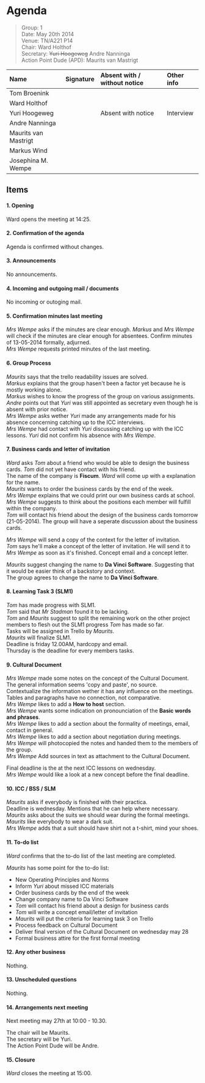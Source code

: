 # Agenda

> Group: 1  
> Date: May 20th 2014  
> Venue: TN/A221 P14  
> Chair: Ward Holthof  
> Secretary: ~~Yuri Hoogeweg~~ Andre Nanninga  
> Action Point Dude (APD): Maurits van Mastrigt  

| Name                        | Signature   | Absent with / without notice | Other info  |
| :-------------------------- | :---------- | :--------------------------- | :---------- |
| Tom Broenink                |             |                              |             |
| Ward Holthof                |             |                              |             |
| Yuri Hoogeweg               |             | Absent with notice           | Interview   |
| Andre Nanninga              |             |                              |             |
| Maurits van Mastrigt        |             |                              |             |
| Markus Wind                 |             |                              |             |
| Josephina M. Wempe          |             |                              |             |

## Items

#### 1. Opening
Ward opens the meeting at 14:25.

#### 2. Confirmation of the agenda
Agenda is confirmed without changes.

#### 3. Announcements
No announcements.

#### 4. Incoming and outgoing mail / documents
No incoming or outoging mail.

#### 5. Confirmation minutes last meeting
_Mrs Wempe_ asks if the minutes are clear enough. _Markus_ and _Mrs Wempe_ will check if the minutes are clear enough for absentees. Confirm minutes of 13-05-2014 formally, adjurned.  
_Mrs Wempe_ requests printed minutes of the last meeting.

#### 6. Group Process
_Maurits_ says that the trello readability issues are solved.  
_Markus_ explains that the group hasen't been a factor yet because he is mostly working alone.  
_Markus_ wishes to know the progress of the group on various assignments.  
_Andre_ points out that _Yuri_ was still appointed as secretary even though he is absent with prior notice.  
_Mrs Wempe_ asks wether _Yuri_ made any arrangements made for his absence concerning catching up to the ICC interviews.  
_Mrs Wempe_ had contact with _Yuri_ discussing catching up with the ICC lessons. _Yuri_ did not confirm his absence with _Mrs Wempe_.  

#### 7. Business cards and letter of invitation
_Ward_ asks _Tom_ about a friend who would be able to design the business cards. _Tom_ did not yet have contact with his friend.  
The name of the company is __Fiscum__. _Ward_ will come up with a explanation for the name.  
_Maurits_ wants to order the business cards by the end of the week.  
_Mrs Wempe_ explains that we could print our own business cards at school.  
_Mrs Wempe_ suggests to think about the positions each member will fulfill within the company.  
_Tom_ will contact his friend about the design of the business cards tomorrow (21-05-2014).
The group will have a seperate discussion about the business cards.  

_Mrs Wempe_ will send a copy of the context for the letter of invitation.  
_Tom_ says he'll make a concept of the letter of invitation. He will send it to _Mrs Wempe_ as soon as it's finished. Concept email and a concept letter.  

_Maurits_ suggest changing the name to __Da Vinci Software__. Suggesting that it would be easier think of a backstory and context.  
The group agrees to change the name to __Da Vinci Software__.  

#### 8. Learning Task 3 (SLM1)
_Tom_ has made progress with SLM1.  
_Tom_ said that _Mr Stadman_ found it to be lacking.  
_Tom_ and _Maurits_ suggest to split the remaining work on the other project members to flesh out the SLM1 progress _Tom_ has made so far.  
Tasks will be assigned in Trello by _Maurits_.  
_Maurits_ will finalize SLM1.  
Deadline is friday 12.00AM, hardcopy and email.  
Thursday is the deadline for every members tasks.  

#### 9. Cultural Document
_Mrs Wempe_ made some notes on the concept of the Cultural Document.  
The general information seems 'copy and paste', no source.  
Contextualize the information wether it has any influence on the meetings.  
Tables and paragraphs have no connection, not comparative.  
_Mrs Wempe_ likes to add a __How to host__ section.  
_Mrs Wempe_ wants some indication on pronounciation of the __Basic words and phrases__.  
_Mrs Wempe_ likes to add a section about the formality of meetings, email, contact in general.  
_Mrs Wempe_ likes to add a section about negotiation during meetings.  
_Mrs Wempe_ will photocopied the notes and handed them to the members of the group.  
_Mrs Wempe_ Add sources in text as attachment to the Cultural Document.  

Final deadline is the at the next ICC lessons on wednesday.  
_Mrs Wempe_ would like a look at a new concept before the final deadline.  

#### 10. ICC / BSS / SLM
_Maurits_ asks if everybody is finished with their practica.  
Deadline is wednesday. Mentions that he can help where necessary.  
_Maurits_ asks about the suits we should wear during the formal meetings.  
_Maurits_ like everybody to wear a dark suit.  
_Mrs Wempe_ adds that a suit should have shirt not a t-shirt, mind your shoes.  

#### 11. To-do list

_Ward_ confirms that the to-do list of the last meeting are completed.  

_Maurits_ has some point for the to-do list:

* New Operating Principles and Norms
* Inform _Yuri_ about missed ICC materials
* Order business cards by the end of the week
* Change company name to Da Vinci Software
* _Tom_ will contact his friend about a design for business cards
* _Tom_ will write a concept email/letter of invitation
* _Maurits_ will put the criteria for learning task 3 on Trello
* Process feedback on Cultural Document
* Deliver final version of the Cultural Document on wednesday may 28
* Formal business attire for the first formal meeting

#### 12. Any other business
Nothing.

#### 13. Unscheduled questions
Nothing.

#### 14. Arrangements next meeting
Next meeting may 27th at 10:00 - 10.30.

The chair will be Maurits.  
The secretary will be Yuri.  
The Action Point Dude will be Andre.  

#### 15. Closure
_Ward_ closes the meeting at 15:00.  